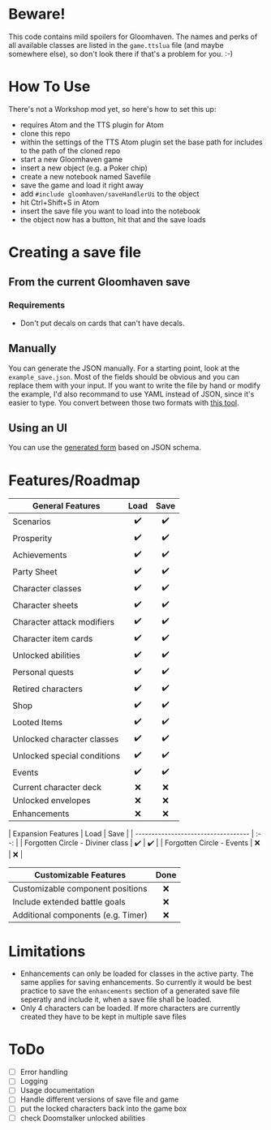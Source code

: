 # Beware!
This code contains mild spoilers for Gloomhaven. The names and perks of all available classes are listed in the `game.ttslua` file (and maybe somewhere else), so don't look there if that's a problem for you. :-)

# How To Use
There's not a Workshop mod yet, so here's how to set this up:
- requires Atom and the TTS plugin for Atom
- clone this repo
- within the settings of the TTS Atom plugin set the base path for includes to the path of the cloned repo
- start a new Gloomhaven game
- insert a new object (e.g. a Poker chip)
- create a new notebook named Savefile
- save the game and load it right away
- add `#include gloomhaven/saveHandlerUi` to the object
- hit Ctrl+Shift+S in Atom
- insert the save file you want to load into the notebook
- the object now has a button, hit that and the save loads

# Creating a save file
## From the current Gloomhaven save
### Requirements
- Don't put decals on cards that can't have decals.

## Manually
You can generate the JSON manually. For a starting point, look at the `example_save.json`. Most of the fields should be obvious and you can replace them with your input. If you want to write the file by hand or modify the example, I'd also recommand to use YAML instead of JSON, since it's easier to type. You convert between those two formats with [this tool].

## Using an UI
You can use the [generated form] based on JSON schema.

# Features/Roadmap
| General Features                    | Load | Save |
| ----------------------------------- | :--: | :--: |
| Scenarios                           | ✔️    | ✔️    |
| Prosperity                          | ✔️    | ✔️    |
| Achievements                        | ✔️    | ✔️    |
| Party Sheet                         | ✔️    | ✔️    |
| Character classes                   | ✔️    | ✔️    |
| Character sheets                    | ✔️    | ✔️    |
| Character attack modifiers          | ✔️    | ✔️    |
| Character item cards                | ✔️    | ✔️    |
| Unlocked abilities                  | ✔️    | ✔️    |
| Personal quests                     | ✔️    | ✔️    |
| Retired characters                  | ✔️    | ✔️    |
| Shop                                | ✔️    | ✔️    |
| Looted Items                        | ✔️    | ✔️    |
| Unlocked character classes          | ✔️    | ✔️    |
| Unlocked special conditions         | ✔️    | ✔️    |
| Events                              | ✔️    | ✔️    |
| Current character deck              | ❌   | ❌   |
| Unlocked envelopes                  | ❌   | ❌   |
| Enhancements                        | ❌   | ❌   |

| Expansion Features                  | Load | Save  |
| ----------------------------------- | :--: |
| Forgotten Circle - Diviner class    | ✔️    | ✔️    |
| Forgotten Circle - Events           | ❌  | ❌    |


| Customizable Features               | Done |
| ----------------------------------- | :--: |
| Customizable component positions    | ❌  |
| Include extended battle goals       | ❌  |
| Additional components (e.g. Timer)  | ❌  |


# Limitations
- Enhancements can only be loaded for classes in the active party. The same applies for saving enhancements. So currently it would be best practice to save the `enhancements` section of a generated save file seperatly and include it, when a save file shall be loaded.
- Only 4 characters can be loaded. If more characters are currently created they have to be kept in multiple save files


# ToDo
- [ ] Error handling
- [ ] Logging
- [ ] Usage documentation
- [ ] Handle different versions of save file and game
- [ ] put the locked characters back into the game box
- [ ] check Doomstalker unlocked abilities

[this tool]: https://www.json2yaml.com/
[generated form]: https://pmk65.github.io/jedemov2/dist/demo.html?schema=EQbwOgdgBFbAJAZwMYAsCmBbAhnAXLMKgC7EAOeA9JQFaID2EAtChjgHT0BOA5pa1mwBiOABpIMOMQCWxADbp8hAOJz69TKmwA3dNADC2TGWzSeEMRMIATdCi7SyMxkrgBJCADNuOZ9GwARvQArsRQ2FDIRiZm0N5cUMQYUEHYXNY8RuhQquqaOnqW0ITEAJ5kisAEcPQBNOjIxEWSwGRc9BVcMnZK4MUtPGoB2HK9VjAtMvKV1cC5w3JQHvG%2B0i7A4v0TUuUzhLX1jc0TLW0d6F3SPVVQfScncGeInbKlY1v3JbIKrsAACu1nhdXsdPi1bPZHH5fgAVZIQYKYAIXKD0TyRDDIADW6GsKXoAA87KjoElsk8XmVElxsNjQWCdhVftIIMR0DwLvTPnBMCzpJhEUoAAybMHbYA4An8wU3ABsAGZxvcAL6ihnARDYCCNYJpN43O5ir7TX4AZS1Or1UAAMuhdKMNkrucAIcgHE41hYbnA4dkEUiUWiMQ0cXigkTECTEslNdriLquKVqbSsewluiIPQwizkHJgrY8WSoLHLYmoAB3aRyRaZsLIqBqbAF9hc%2B6MvZwFlsjlcVsPCV8gWYYVqsU87BSodKADsQqdE1V85atNQV10mD0xEQ7yNxp%2B3uAAEE0GusJvt46Pm2XXY3VDPbDknJpIgwkHBrURuET3az6zEC2l67u2vxpDS%2BqjuqKzYE0B7EIE%2B6Qc6wQQNIACOwToG4bKYBeBDEFwmFIdeshYHhtxLteZRMgeBwNLBxHOlM%2B6zMeq6%2FhurJ9teXDoBh0i8dYSgANqUc6EBZHAYkTAAuox15nJ03TkYau4tBJG47mp%2FbMR2wAAHKSUB2niq67rQgevpQBp2RBkWK6npxDHSUxuy%2FK%2BDgQDwUlXmKi6%2BeqyAhFxBouVR3x6fowXOQFY43pCHrrLMpoaNkDkceekRaik2Q8FmbLQAKcgyGQCiJPydiAfJcXUXpXbspyxkmYQkrSsONwAKzVeqtieNgwTFUoACMYUwMqYXjbFUCTX58lwCgehpGsKnSVIEW%2FIe2imHICHZKayCLQ49AXt1cBmfeSWEFZz6vqi6I6Ntu3FgdElHQBNr0NiuLPYdy3hLx0a2RAxJJDBkTBFwvGsnISZRBAADkdbZK%2BaRsni6DsDwabIlEwSIGlUAfgs37seum5QG0v7%2FtGMFVatwC1b8dFHE16qKRcZSGRuK1TacMFslwXqzAAemAYtgNYADU8A%2Bbu%2FnAcATbWLInojAC5yXNcBCqUaIEHh5LLeazcV6DKBCicAADyFReqIhAACKMJUdtwNan2hnAMnSfLusShO6tKVc5FDUNHWUTNKpKj7LQoWoX1CaFV5rSaB4AKoQHHoaRIwBUxa5NGzMzecKe0gdaxRAVwLm2CIPjPMK7pvz6FoNKNCi1e19cp3xXeiVC1dT4vm%2B6Kx%2B731oGktIC5EO2d%2B9bj3VAG4BgkdnJCYXRJnjxLZaP2JPR3kayFAACyqemjC4RyAwOUU%2B02jSAWUAYLxdNTXrsxgdgEH06RuFaQ3daB59CzxOmFD%2BhADZeVlkaCOnxo4kRwvXX2jcDwACV0DljSHiP%2BYD3493Mg%2BSy8IsiRiDLxLB6QoC4KgHvUMaY4THWyJWast8lbfWIPQQGxZOGvygFZP%2BWVoBBQ3FATw7RMDcIodgyMthsSogSEWQREJYhQDkambikw3IHi%2Fj%2FfBuCAEoKAbMbCWBNHikZvrAihsYF%2BXDnNDUFRkDSBGAAfSChAZWfhkE1WMYQU0TiXGLA8V4z0eCFbnT7rCVuWI7rFkCV%2BEJKtGCRlBmEAUt16wbjCJw2hGd3aRA5qYaAmRREiLIE7f85iIE1DqPRaprRS4cyDoYuKForislcWyNAmY1A8H1NrUae49KHm1B0sIMIGioF6fQfp5j%2ByRIsrMeZFjtGzCCPQBQWoVngnQH1AasECB9WvooXm01urghpDiVxpgCytKMSnWY9srnZEPI%2FXEOybC3kIZdKSxsUFrMIBsrZtshlnT2f1QaNxjn4wmhcmwjAYJhPub4x5%2FiLTxitI7CS3jPngoSkswgeKGaAs7KyBqvZ%2FlxV5KhKcNwRRgr9pOM2UAhoMrObs%2FZUKCBzjOQguKahyyuN4mQUISLLo60AWi129ByxQAwaK%2BCFl4W7IJUQ5ZVL1SWPWeoEFxLeqQsOWIkYsK%2BXwrgIKuwxBhXoEVeK%2FukqHksUIG7csVr5W2rFcqxliz1VEs1fnPSwL0DbIDdeA1BylAwtOdpfl6pVw8FQDau1hLHWoudXAAAEmYEgHqU1EJVV8tVvzgDEu1UC3VIbQUcq%2BVyo10a4XgKIDmq1yavV%2BrTVqvxWaW23QVe29Yhb8W90JX8odJKC4Vs2VW%2FVELI3QpNTGtScbnS8RkIJFFXbpXAAweu76EQJ6twFrO4t%2Fcx2MvLXAYNobx0Ru5cak5E1vbh3nHA85SpHiowGRXJi3b%2FhftbMOn5Z7S3%2FJqcAIugHGka2UpuuANlN2TD%2FVzZ29NL0amsdA0tAUV2EDjvaxDwzfhuyiN6%2FB6GoFG3sZROAIqB0OrQ3%2B%2FtSqC1odJcAeqPYGk0rakoJgAAmdlCtWp0oIIJ6jldgC1nLp2pD279JZi7vTX1JaGnod0Q0gxidtLJwzQZRTKzwOUdsWCN9JxcNwHSmTKp2mnUjJ%2FNZrcDSVMgbU%2BxjTYbOxIMI3JvTbFHKbkMxOvSxnsNywk3FQ9U8Lg%2BK3Xp5uk825cHCb7Fzvw3OTss5Db%2BmnvO2alfFlu0XKXmuC0zOpLNSvs01rFhWh8fPhW3SAmuKXmpGcw1RmtuHxJGUGTW3zekUOfK0ZljDnlOvNW69eAkZAGs6T%2FQAURm8CPQB1hslHY5xxqhaWg8dE1AITzUWoTl4zcAALB1Xlk3x15TkAnPrR2iMHmUJshOO2Nuja2yVoZu3BwsquyZKb%2FY0AhhwFwLEtW1K6cipiLEYOIfrfA19xHA5aX%2Ffe%2BOZl7UCBDQABxDKB%2BKToCP8smWh78dOmdvp%2FAuCTjHBCLqubDYG0C2W9GPa82RObjW9M0%2FB%2BtkbdVyVceZ%2BqPbLKhrvd2yd%2FbocfvTQJ%2BOjCVrucDd%2BHzhgElFgAEVMKvhR2lg8KOnaW08CJeXMAQAfZCx1uA77%2BsTCt0j4XjUFcO69l18dgQqwqxk%2FL8nad8nxygIeAIPvYOi4Wd8xn6XI%2BrNGx5%2BnWmHuPae6xMPz4ygC%2Bt%2B5W3YWjtmdgeO5PP6jsB5MXl%2BnhuNX0%2FU2zlHJfZN2d%2BKY9qUuc%2B0Qq8XDn0Gy6Q7a1J3rpfU8WOQ0ZdvOl2OhYtwuCfhAKmIGSQxh3v7t1%2FGOkv7PUfT2x7n4L3P42t%2FilNtjqAFtM0hre4QQ8XBMDcDEIQTNWprC2k8AxR%2Fz%2B0E5vf3AAAQuoJzDYQgX%2FbAHgEaIAv%2FUA%2FjB%2FSAngRUCA4AdOPiYIRwCoK%2FOAY8GQXQcAl2I8RoaQXQaAhAzAgg9AeA3Akg3QM7T2GfMaGfQvcLT3RlaTfvZvA8BTNkVrMnBnKJI3OPffHRevfgwgRvGfcvQgDg1DFfDvWYafB3Bg0zcdVcawWwCAVxFg1XNPR%2FR%2BVQqASQrgnTHg0dUDWvdzIQpPPLFPHvVBWYSQ7PdrQ%2FfPSbAnJ9KaBQwvN9BBWjdAPde7YfUfbdXdASb6BLI9GLKDavf1YicDRPecTnf%2BUnebJrIrJLbicDSDTVR4JpGrQjR4HaUoRqKwtg2YP4fIlEBDUXBwmxJwxQ%2BmKLVIxIuLGHRLaeCo0rCjPPb2buerRo1fQrFo9uUBILDoxwro%2BmZXfXXonnPSDXRFHXPXbvVLaPXgmvJtE3M3G4USGtJ3MrKxRw%2B3ZqHY9DZHYAN3bSD3OWbuBQe0BrcQ12X8B0UrSI89M5Z3bsbbJtcXU%2FSXT4mXFlAATjGPwWJ1YKSN51pwMJ6mWOMOGM2xd0pWfRw1fSjkgjgCpkAKKLVwPAW10FZDURDEhKAxjz4OiN2MLi7yg2qwj0xPFGcSzymKxNmH0FeCgBxPPGc2hL9ReIbjMPAlyy5wZICL0zZJCnaLhPeIRLcIi3VHaCbFyIZiY3oCbFZNxMAO7meJMLYwT3MN%2FksP8PTT0hFMWJqnFIpRM3gRfSvE8KsEmmVGACAA%3D&value=EQbwOgdgBDVsBzANgewEYEMnwFxXNLEfAA4BOKAziQKZkCWALgJ65QCsANJEccJRggBjRgFcMZVsDwBGABzdCvOMAxCAFvRoA3GgFsaERpTYBtHst4gVEDAbbwAwk2ZQASqKQ08AWXpImCXpKRnoheCgAX0VLKxs7GgdgABV1GigAERoMABMoAEkIbVzE4CiY2NhreFt7aRUAQWEtIyhkmg0IFFQEKU4VIRRRIzYAJiiLZQBdCuV4SiFDIKo2AkrYeBkkjJQIUtnK%2BFGkgHlaCHgD2PgAZiSAGRQhAGsaHMvJw%2BA5U%2FP4T6IkU%2B0U%2B8GGqBeb1WAIGSAwlEoNBM9XMSl48AAQnREWRXmR%2FmiYDMYfAmPpkXhUddgAAFFAAdzoUEcKDI%2BxhMHgAHVBHkUAAzAoQfl0LrImHEwkqagdehYAD6gwgOSY9F2FPwHJUgiELUY8sYHXUXR6UjwjDIohoVw2wByZAwr3lGHoOSh9QtVptnLtuwwoXVbBkAAZvSpUPT5WySKJGP61RcPZbrVr4BGkfro7H47s2J6U1KfZoEOoozQY3GA4nzcmw%2FBi2kQmWKznq1B83XgGzQmz3kmrTCgWiQWjSBIWNDC%2FE6nh4FltP4AOSUKC5bRPf1Ij5T%2BBZysJtgAWhDnYhraSAHFUCg9OoMLpE52uoaNVT1ioAMo39LPrfAMN8D4rI%2FigL4ErEkrUmomg6PohjGGYWp8AAYvQZAhFAH6GiQyIAbaABSdDPDiGDqMuUA0nCEDilOkGWPAGgSGohroWYazvgxcIIkkGKWoa27vtOpSzsAbh2GgKACRxwAAI5WiESSocq9AQAg7ZpMyohslJ6zwAAHiQQbBqGSG2gg3R9ngAAsox4T6GgdM8egSMRbBWXZKi0Lir6mUQMj9Dc%2FQAGy%2BVAdG6aoaD%2BKqf6UqFPr4aICAIKKGCxjp0kABIoCgzyrsqzJ3ip4HvuFXxknoPlTso1TALUwkqPkFDQJlNBIAYjCXJ5VCqrm9TwK1uQRCOgkwLV9VJJlrrpA0ZB6KyXWkD1VZJLN834mUI2jeNCRJHSwS7JkGDJXQi3ACQy0Hv1wCZby9w0PynWbR5Y1CTx%2FqMF4h4NHp%2BzdZQvVtgNvJuPQJZPeU8X4G910YjlxhQAKmEWq6KkIGdF0AytsPw8ikPVXENS7ddfhdGQyN2CpGAUaBV39EtWNXSJGLHVsz1QztM4qKTrI04y5N0tj9PnZdfXM8dxzswTRCcw18A8%2BTg0BKpNNC%2F9gPvQgdybaFZXUr%2BVWjdzrgAHKgey0u2kBbJQAbJXrHr9HAJoORuhA8p2yiUNzrsi6MFA17PAAhBlEWpMEUAR4iQjdiHwC61qW01aFnHwhq8DJCpeKnf%2BKd1cTIkZPeFuCfAckZkkACiXgGEYWCYXYJBeLhecGWw7AmZb8DmUgllQDZHmkERhujVsluO3MkXRaEsVQG%2BpfAFhlO2FAcNUCx9uVBP6LABVI%2BCbLSQK1ASto6rV0TOPidTMCBy7jQPbunFUrsdSTcYMwOciQ0ASLKHO%2BMQdCIL%2BKgxLKhvFAaugoTbEzwqnbi10Py0CQEgRkxcNpwNkvJJ6IkPw0BoHiRGgoAAarJHymTTLBbA9RAoUPOsPNgwZBw2lfjvd%2Bn8NrM3QP%2Feyd4gEb1hmDVeVAW47mAEILi6dgC8VjCXJ25cFLXTpMMHIK4kbIWbuoHh4YqFuU7F5Vy9Qx6AjKvAWCRgNSsPsi4Mw8gAr9HYEFfoAB2foMhbJQBuDcR2u4UBDRRP5KAHjAr9wcVwKAQUb7DkgJEYAQA&code=EQehAIBUAsFNwGYHsA2KkHcCWA7A5uCrrAM7gCGATvALbk4Am5ALkpQJ4WPjXkNI4U7AHTgAmkgCu4AMb0KDBrMklWNWUgbxyAIyQA3bdx2x0GYQB0cWBOAAUAKxKwGWVpXC5V9GbCS3sRkxhACkAZQB5ADkAUVd3AEpwJxc3NmEtVUokdjsEgG4rFPi2cABecBxYDHBA%2FnNw6Li0yjt%2BGUkaWBxmYQBHSVgOMNNYGXc7C2AAYicBAFpU93nkShophIAaZJcWcgLgIA%3D&style=ETI%3D&theme=bootstrap3&iconlib=bootstrap3&object_layout=normal&template=default&show_errors=interaction&required_by_default=0&no_additional_properties=0&display_required_only=0&remove_empty_properties=0&keep_oneof_values=1&ajax=0&ajaxCredentials=0&show_opt_in=0&disable_edit_json=0&disable_collapse=0&disable_properties=0&disable_array_add=0&disable_array_reorder=0&disable_array_delete=0&enable_array_copy=0&array_controls_top=0&disable_array_delete_all_rows=0&disable_array_delete_last_row=0&prompt_before_delete=1&lib_aceeditor=0&lib_autocomplete=0&lib_sceditor=0&lib_simplemde=0&lib_select2=0&lib_selectize=0&lib_choices=0&lib_flatpickr=0&lib_signaturepad=0&lib_mathjs=0&lib_cleavejs=0&lib_jodit=0&lib_jquery=0&lib_dompurify=0
